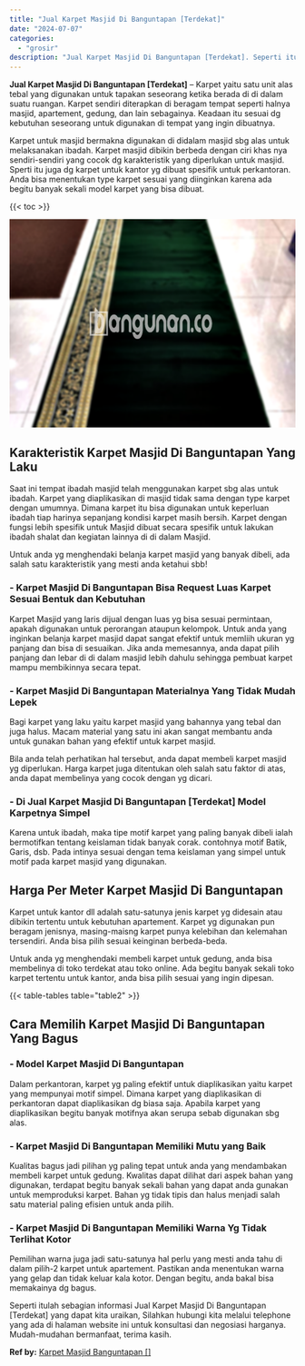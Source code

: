 ```yaml
---
title: "Jual Karpet Masjid Di Banguntapan [Terdekat]"
date: "2024-07-07"
categories: 
  - "grosir"
description: "Jual Karpet Masjid Di Banguntapan [Terdekat]. Seperti itulah sebagian informasi Jual Karpet Masjid Di Banguntapan [Terdekat] yang dapat kita uraikan, Silah..."
---
```


**Jual Karpet Masjid Di Banguntapan \[Terdekat\]** – Karpet yaitu satu unit alas tebal yang digunakan untuk tapakan seseorang ketika berada di di dalam suatu ruangan. Karpet sendiri diterapkan di beragam tempat seperti halnya masjid, apartement, gedung, dan lain sebagainya. Keadaan itu sesuai dg kebutuhan seseorang untuk digunakan di tempat yang ingin dibuatnya.

Karpet untuk masjid bermakna digunakan di didalam masjid sbg alas untuk melaksanakan ibadah. Karpet masjid dibikin berbeda dengan ciri khas nya sendiri-sendiri yang cocok dg karakteristik yang diperlukan untuk masjid. Sperti itu juga dg karpet untuk kantor yg dibuat spesifik untuk perkantoran. Anda bisa menentukan type karpet sesuai yang diinginkan karena ada begitu banyak sekali model karpet yang bisa dibuat.

{{< toc >}}

![Jual Karpet Masjid Di Banguntapan [Terdekat]](/images/grosir-karpet-murah-51.png)

## Karakteristik Karpet Masjid Di Banguntapan Yang Laku

Saat ini tempat ibadah masjid telah menggunakan karpet sbg alas untuk ibadah. Karpet yang diaplikasikan di masjid tidak sama dengan type karpet dengan umumnya. Dimana karpet itu bisa digunakan untuk keperluan ibadah tiap harinya sepanjang kondisi karpet masih bersih. Karpet dengan fungsi lebih spesifik untuk Masjid dibuat secara spesifik untuk lakukan ibadah shalat dan kegiatan lainnya di di dalam Masjid.

Untuk anda yg menghendaki belanja karpet masjid yang banyak dibeli, ada salah satu karakteristik yang mesti anda ketahui sbb!

### \- Karpet Masjid Di Banguntapan Bisa Request Luas Karpet Sesuai Bentuk dan Kebutuhan

Karpet Masjid yang laris dijual dengan luas yg bisa sesuai permintaan, apakah digunakan untuk perorangan ataupun kelompok. Untuk anda yang inginkan belanja karpet masjid dapat sangat efektif untuk memliih ukuran yg panjang dan bisa di sesuaikan. Jika anda memesannya, anda dapat pilih panjang dan lebar di di dalam masjid lebih dahulu sehingga pembuat karpet mampu membikinnya secara tepat.

### \- Karpet Masjid Di Banguntapan Materialnya Yang Tidak Mudah Lepek

Bagi karpet yang laku yaitu karpet masjid yang bahannya yang tebal dan juga halus. Macam material yang satu ini akan sangat membantu anda untuk gunakan bahan yang efektif untuk karpet masjid.

Bila anda telah perhatikan hal tersebut, anda dapat membeli karpet masjid yg diperlukan. Harga karpet juga ditentukan oleh salah satu faktor di atas, anda dapat membelinya yang cocok dengan yg dicari.

### \- Di Jual Karpet Masjid Di Banguntapan \[Terdekat\] Model Karpetnya Simpel

Karena untuk ibadah, maka tipe motif karpet yang paling banyak dibeli ialah bermotifkan tentang keislaman tidak banyak corak. contohnya motif Batik, Garis, dsb. Pada intinya sesuai dengan tema keislaman yang simpel untuk motif pada karpet masjid yang digunakan.

## Harga Per Meter Karpet Masjid Di Banguntapan

Karpet untuk kantor dll adalah satu-satunya jenis karpet yg didesain atau dibikin tertentu untuk kebutuhan apartement. Karpet yg digunakan pun beragam jenisnya, masing-maisng karpet punya kelebihan dan kelemahan tersendiri. Anda bisa pilih sesuai keinginan berbeda-beda.

Untuk anda yg menghendaki membeli karpet untuk gedung, anda bisa membelinya di toko terdekat atau toko online. Ada begitu banyak sekali toko karpet tertentu untuk kantor, anda bisa pilih sesuai yang ingin dipesan.

{{< table-tables table="table2" >}}

## Cara Memilih Karpet Masjid Di Banguntapan Yang Bagus

### \- Model Karpet Masjid Di Banguntapan

Dalam perkantoran, karpet yg paling efektif untuk diaplikasikan yaitu karpet yang mempunyai motif simpel. Dimana karpet yang diaplikasikan di perkantoran dapat diaplikasikan dg biasa saja. Apabila karpet yang diaplikasikan begitu banyak motifnya akan serupa sebab digunakan sbg alas.

### \- Karpet Masjid Di Banguntapan Memiliki Mutu yang Baik

Kualitas bagus jadi pilihan yg paling tepat untuk anda yang mendambakan membeli karpet untuk gedung. Kwalitas dapat dilihat dari aspek bahan yang digunakan, terdapat begitu banyak sekali bahan yang dapat anda gunakan untuk memproduksi karpet. Bahan yg tidak tipis dan halus menjadi salah satu material paling efisien untuk anda pilih.

### \- Karpet Masjid Di Banguntapan Memiliki Warna Yg Tidak Terlihat Kotor

Pemilihan warna juga jadi satu-satunya hal perlu yang mesti anda tahu di dalam pilih-2 karpet untuk apartement. Pastikan anda menentukan warna yang gelap dan tidak keluar kala kotor. Dengan begitu, anda bakal bisa memakainya dg bagus.

Seperti itulah sebagian informasi Jual Karpet Masjid Di Banguntapan \[Terdekat\] yang dapat kita uraikan, Silahkan hubungi kita melalui telephone yang ada di halaman website ini untuk konsultasi dan negosiasi harganya. Mudah-mudahan bermanfaat, terima kasih.

**Ref by:**  [Karpet Masjid Banguntapan []](https://id.wikipedia.org/wiki/Karpet)
